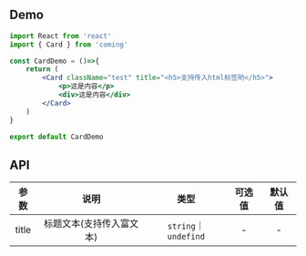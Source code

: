 ## Demo
```jsx
import React from 'react'
import { Card } from 'coming'

const CardDemo = ()=>{
    return (
        <Card className="test" title="<h5>支持传入html标签哟</h5>">
            <p>这是内容</p>
            <div>这是内容</div>
        </Card>
    )
}

export default CardDemo
```

## API
|参数 |说明|类型|可选值|默认值|
|:---: |:---:|:---:|:---:|:---:|
|title |标题文本(支持传入富文本)|`string`｜`undefind`|-|-|